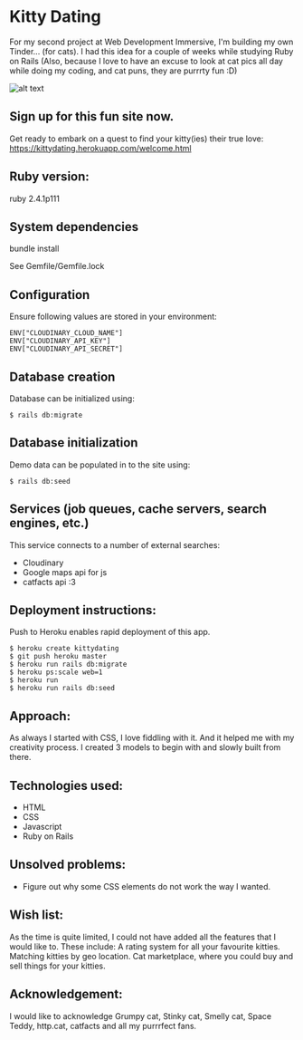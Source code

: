 # Kitty Dating

For my second project at Web Development Immersive, I'm building my own Tinder... (for cats). I had this idea for a couple of weeks while studying Ruby on Rails (Also, because I love to have an excuse to look at cat pics all day while doing my coding, and cat puns, they are purrrty fun :D)

![alt text](https://github.com/eggyducktective/tinder-for-kittens/blob/master/app/assets/imgages/kitty-pun.jpg)

## Sign up for this fun site now.

Get ready to embark on a quest to find your kitty(ies) their true love: https://kittydating.herokuapp.com/welcome.html

## Ruby version:

ruby 2.4.1p111

## System dependencies

bundle install

See Gemfile/Gemfile.lock

## Configuration

Ensure following values are stored in your environment:

```
ENV["CLOUDINARY_CLOUD_NAME"]
ENV["CLOUDINARY_API_KEY"]
ENV["CLOUDINARY_API_SECRET"]
```

## Database creation

Database can be initialized using:

```
$ rails db:migrate
```

## Database initialization

Demo data can be populated in to the site using:

```
$ rails db:seed
```

## Services (job queues, cache servers, search engines, etc.)

This service connects to a number of external searches:

  - Cloudinary
  - Google maps api for js
  - catfacts api :3

## Deployment instructions:

Push to Heroku enables rapid deployment of this app.

```
$ heroku create kittydating
$ git push heroku master
$ heroku run rails db:migrate
$ heroku ps:scale web=1
$ heroku run
$ heroku run rails db:seed
```

## Approach:

As always I started with CSS, I love fiddling with it. And it helped me with my creativity process. I created 3 models to begin with and slowly built from there.

## Technologies used:
- HTML
- CSS
- Javascript
- Ruby on Rails

## Unsolved problems:
- Figure out why some CSS elements do not work the way I wanted.


## Wish list:

As the time is quite limited, I could not have added all the features that I would like to. These include: A rating system for all your favourite kitties. Matching kitties by geo location. Cat marketplace, where you could buy and sell things for your kitties.


## Acknowledgement:

I would like to acknowledge Grumpy cat, Stinky cat, Smelly cat, Space Teddy, http.cat, catfacts and all my purrrfect fans.
